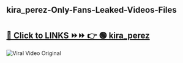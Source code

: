 
 ## kira_perez-Only-Fans-Leaked-Videos-Files

# <h2><a href="https://mediaupload.pro?kira_perez">🔗 Click to LINKS ⏩⏩ 👉 🟢 kira_perez </a></h2>

<a href="https://mediaupload.pro?kira_perez" rel="nofollow" data-target="animated-image.originalLink"><img src="https://i.ibb.co.com/xMMVF88/686577567.gif" alt="Viral Video Original" style="max-width: 100%; display: inline-block;" data-target="animated-image.originalImage"></a>